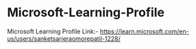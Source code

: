 # Microsoft-Learning-Profile
Microsoft Learning Profile Link:- https://learn.microsoft.com/en-us/users/sanketsarjeraomorepatil-1228/
